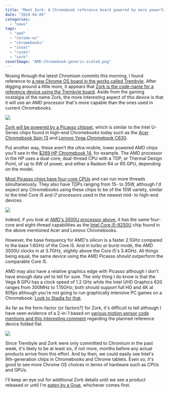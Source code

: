 ```yaml
---
title: "Meet Zork: A Chromebook reference board powered by more powerful AMD Ryzen chips"
date: "2019-04-09"
categories: 
  - "news"
tags: 
  - "amd"
  - "chrome-os"
  - "chromebooks"
  - "intel"
  - "ryzen"
  - "zork"
coverImage: "AMD-Chromebook-generic-scaled.png"
---
```


Nosing through the latest Chromium commits this morning, I found reference to [a new Chrome OS board in the works called Trembyle](https://chromium-review.googlesource.com/c/chromiumos/overlays/chromiumos-overlay/+/1548401). After digging around a little more, it appears that [Zork is the code-name for a reference device using the Trembyle board](https://chromium-review.googlesource.com/c/chromiumos/overlays/board-overlays/+/1525026). Aside from the gaming nostalgia of the name Zork, the more interesting aspect of this device is that it will use an AMD processor that's more capable than the ones used in current Chromebooks.

![](https://i1.wp.com/www.aboutchromebooks.com/wp-content/uploads/2019/04/Zork-picasso-Chromebook.png?fit=800%2C149&ssl=1)

[Zork will be powered by a Picasso chipset](https://chromium-review.googlesource.com/c/chromiumos/overlays/board-overlays/+/1525026), which is similar to the Intel U-Series chips found in high-end Chromebooks today such as the [Acer Chromebook Spin 13](https://www.aboutchromebooks.com/reviews/acer-chromebook-spin-13-review-vs-pixelbook/) and [Lenovo Yoga Chromebook C630](https://www.aboutchromebooks.com/news/lenovo-yoga-chromebook-c630-price-availability-4k/).

Put another way, these aren't the ultra-mobile, lower powered AMD chips you'll see in the [$269 HP Chromebook 14](https://www.aboutchromebooks.com/news/hp-chromebook-14-amd-specs-price-availability-benchmark/), for example. The AMD processor in the HP uses a dual-core, dual-thread CPU with a TDP, or Thermal Design Point, of up to 6W of power, and either a Radeon R4 or R5 GPU, depending on the model.

[Most Picasso chips have four-core CPUs](https://en.wikichip.org/wiki/amd/cores/picasso) and can run more threads simultaneously. They also have TDPs ranging from 15- to 35W, although I'd expect any Chromebooks using these chips to be of the 15W variety, similar to the Intel Core i5 and i7 processors used in the newest mid- to high-end devices.

![](https://i2.wp.com/www.aboutchromebooks.com/wp-content/uploads/2019/04/AMD-Picasson-processors.png?fit=800%2C277&ssl=1)

  

Indeed, if you look at [AMD's 3500U processor above](https://en.wikichip.org/wiki/amd/cores/picasso), it has the same four-core and eight-thread capabilities as the [Intel Core i5-8250U](https://ark.intel.com/products/124967/Intel-Core-i5-8250U-Processor-6M-Cache-up-to-3-40-GHz-) chip found in the above mentioned Acer and Lenovo Chromebooks.

However, the base frequency for AMD's silicon is a faster 2.1GHz compared to the base 1.6GHz of the Core i5. And in turbo or burst mode, the AMD 3500U clocks in at 3.7GHz, slightly above the Core i5's 3.4GHz. All things being equal, the same device using the AMD Picasso _should_ outperform the comparable Core i5.

AMD may also have a relative graphics edge with Picasso although I don't have enough data yet to tell for sure. The only thing I do know is that the Vega 8 GPU has a clock speed of 1.2 GHz while the Intel UHD Graphics 620 ranges from 300MHz to 1.15GHz; both should support full HD and 4K at 60fps although you're not going to run graphically intensive PC games on a Chromebook: [Look to Stadia for that](https://www.aboutchromebooks.com/news/google-stadia-turns-every-chromebook-into-a-pc-gaming-rig/).

As far as the form-factor (or factors?) for Zork, it's difficult to tell although I have seen evidence of a 2-in-1 based on [various motion sensor code mentions and this interesting comment](https://chromium-review.googlesource.com/c/chromiumos/platform/ec/+/1554840/1/baseboard/zork/baseboard.h) regarding the planned reference device folded flat.

![](https://i0.wp.com/www.aboutchromebooks.com/wp-content/uploads/2019/04/Zork-motion-sensors.png?fit=800%2C317&ssl=1)

Since Trembyle and Zork were only committed to Chromium in the past week, it's likely to be at least six, if not more, months before any actual products arrive from this effort. And by then, we could easily see Intel's 9th-generation chips in Chromebooks and Chrome tablets. Even so, it's good to see more Chrome OS choices in terms of hardware such as CPUs and GPUs.

I'll keep an eye out for additional Zork details until we see a product released or until I'm [eaten by a Grue](https://zork.fandom.com/wiki/Grue), whichever comes first.
